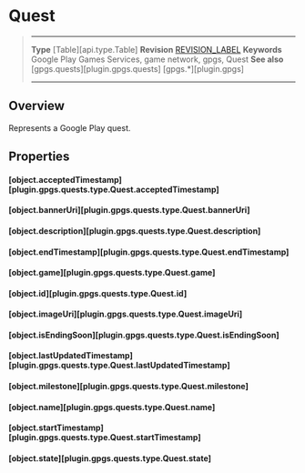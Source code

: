 # Quest

> --------------------- ------------------------------------------------------------------------------------------
> __Type__              [Table][api.type.Table]
> __Revision__          [REVISION_LABEL](REVISION_URL)
> __Keywords__          Google Play Games Services, game network, gpgs, Quest
> __See also__          [gpgs.quests][plugin.gpgs.quests]
>                       [gpgs.*][plugin.gpgs]
> --------------------- ------------------------------------------------------------------------------------------

## Overview

Represents a Google Play quest.

## Properties

#### [object.acceptedTimestamp][plugin.gpgs.quests.type.Quest.acceptedTimestamp]

#### [object.bannerUri][plugin.gpgs.quests.type.Quest.bannerUri]

#### [object.description][plugin.gpgs.quests.type.Quest.description]

#### [object.endTimestamp][plugin.gpgs.quests.type.Quest.endTimestamp]

#### [object.game][plugin.gpgs.quests.type.Quest.game]

#### [object.id][plugin.gpgs.quests.type.Quest.id]

#### [object.imageUri][plugin.gpgs.quests.type.Quest.imageUri]

#### [object.isEndingSoon][plugin.gpgs.quests.type.Quest.isEndingSoon]

#### [object.lastUpdatedTimestamp][plugin.gpgs.quests.type.Quest.lastUpdatedTimestamp]

#### [object.milestone][plugin.gpgs.quests.type.Quest.milestone]

#### [object.name][plugin.gpgs.quests.type.Quest.name]

#### [object.startTimestamp][plugin.gpgs.quests.type.Quest.startTimestamp]

#### [object.state][plugin.gpgs.quests.type.Quest.state]
